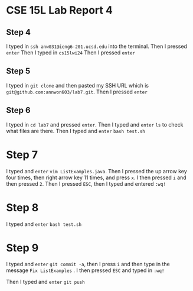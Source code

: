 # CSE 15L Lab Report 4 #

## Step 4 ##

I typed in `ssh anw031@ieng6-201.ucsd.edu` into the terminal.
Then I pressed `enter`
Then I typed in `cs15lwi24`
Then I pressed `enter`



## Step 5 ##

I typed in `git clone` and then pasted my SSH URL which is `git@github.com:annwon603/lab7.git`.
Then I pressed `enter`

## Step 6 ##

I typed in `cd lab7` and pressed `enter`. Then I typed and `enter` `ls` to check what files are there.
Then I typed and `enter` `bash test.sh`

# Step 7 #

I typed and `enter` `vim ListExamples.java`. Then I pressed the up arrow key four times, then right arrow key 11 times, and press `x`.
I then pressed `i` and then pressed `2`. Then I pressed `ESC`, then I typed and entered `:wq!`


# Step 8 #

I typed and `enter` `bash test.sh`

# Step 9 #

I typed and `enter` `git commit -a`, then I press `i` and then type in the message `Fix ListExamples` . I then pressed `ESC` and typed in `:wq!`

Then I typed and `enter` `git push`
